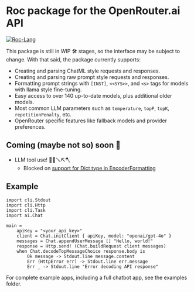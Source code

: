 # Roc package for the OpenRouter.ai API

[![Roc-Lang][roc_badge]][roc_link]

This package is still in WIP 🛠️ stages, so the interface may be subject to change. With that said, the package currently supports:

- Creating and parsing ChatML style requests and responses.
- Creating and parsing raw prompt style requests and responses.
- Formatting prompt strings with `[INST]`, `<<SYS>>`, and `<s>` tags for models with llama style fine-tuning.
- Easy access to over 140 up-to-date models, plus additional older models.
- Most common LLM parameters such as `temperature`, `topP`, `topK`, `repetitionPenalty`, etc.
- OpenRouter specific features like fallback models and provider preferences.

## Coming (maybe not so) soon 🚀

- LLM tool use! 🔨🔧🪛⛏️🪓
  - Blocked on [support for Dict type in EncoderFormatting](https://github.com/roc-lang/roc/issues/5294)

## Example
```roc
import cli.Stdout
import cli.Http
import cli.Task
import ai.Chat

main =
    apiKey = "<your_api_key>"
    client = Chat.initClient { apiKey, model: "openai/gpt-4o" }
    messages = Chat.appendUserMessage [] "Hello, world!"
    response = Http.send! (Chat.buildRequest client messages)
    when Chat.decodeTopMessageChoice response.body is
        Ok message -> Stdout.line message.content
        Err (HttpError err) -> Stdout.line err.message
        Err _ -> Stdout.line "Error decoding API response"
```

For complete example apps, including a full chatbot app, see the examples folder.

[roc_badge]: https://img.shields.io/endpoint?url=https%3A%2F%2Fpastebin.com%2Fraw%2FGcfjHKzb
[roc_link]: https://github.com/roc-lang/roc
